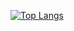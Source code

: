 [![Top Langs](https://github-readme-stats.vercel.app/api/top-langs/?username=NaveenTayyebi&langs_count=8&bg_color=120,000000,FFAA00,FFEC00&title_color=fff&text_color=fff)](https://github.com/NaveenTayyebi/github-readme-stats)
